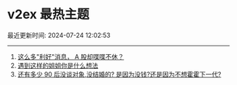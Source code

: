# v2ex 最热主题

最近更新时间: 2024-07-24 12:02:53

--- 
1. [这么多"利好"消息， A 股却喋喋不休？](https://www.v2ex.com/t/1059584) 
2. [遇到这样的姐姐你是什么想法](https://www.v2ex.com/t/1059601) 
3. [还有多少 90 后没谈对象,没结婚的? 是因为没钱?还是因为不想霍霍下一代?](https://www.v2ex.com/t/1059602) 
